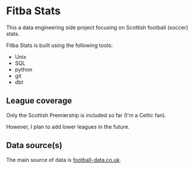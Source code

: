 # Fitba Stats

This a data engineering side project focusing on Scottish football (soccer) stats.

Fitba Stats is built using the following tools:

- Unix 
- SQL 
- python
- git
- dbt

## League coverage

Only the Scottish Premiership is included so far (I'm a Celtic fan).

However, I plan to add lower leagues in the future.

## Data source(s)

The main source of data is [football-data.co.uk](http://football-data.co.uk/).
